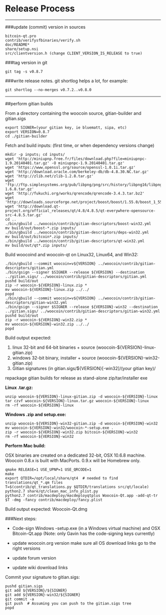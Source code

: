 Release Process
====================

* * *

###update (commit) version in sources


	bitcoin-qt.pro
	contrib/verifysfbinaries/verify.sh
	doc/README*
	share/setup.nsi
	src/clientversion.h (change CLIENT_VERSION_IS_RELEASE to true)

###tag version in git

	git tag -s v0.8.7

###write release notes. git shortlog helps a lot, for example:

	git shortlog --no-merges v0.7.2..v0.8.0

* * *

##perform gitian builds

 From a directory containing the woocoin source, gitian-builder and gitian.sigs
  
	export SIGNER=(your gitian key, ie bluematt, sipa, etc)
	export VERSION=0.8.7
	cd ./gitian-builder

 Fetch and build inputs: (first time, or when dependency versions change)

	mkdir -p inputs; cd inputs/
	wget 'http://miniupnp.free.fr/files/download.php?file=miniupnpc-1.9.20140401.tar.gz' -O miniupnpc-1.9.20140401.tar.gz'
	wget 'https://www.openssl.org/source/openssl-1.0.1i.tar.gz'
	wget 'http://download.oracle.com/berkeley-db/db-4.8.30.NC.tar.gz'
	wget 'http://zlib.net/zlib-1.2.8.tar.gz'
	wget 'ftp://ftp.simplesystems.org/pub/libpng/png/src/history/libpng16/libpng-1.6.8.tar.gz'
	wget 'http://fukuchi.org/works/qrencode/qrencode-3.4.3.tar.bz2'
	wget 'http://downloads.sourceforge.net/project/boost/boost/1.55.0/boost_1_55_0.tar.bz2'
	wget 'http://download.qt-project.org/official_releases/qt/4.8/4.8.5/qt-everywhere-opensource-src-4.8.5.tar.gz'
	cd ..
	./bin/gbuild ../woocoin/contrib/gitian-descriptors/boost-win32.yml
	mv build/out/boost-*.zip inputs/
	./bin/gbuild ../woocoin/contrib/gitian-descriptors/deps-win32.yml
	mv build/out/bitcoin*.zip inputs/
	./bin/gbuild ../woocoin/contrib/gitian-descriptors/qt-win32.yml
	mv build/out/qt*.zip inputs/

 Build woocoind and woocoin-qt on Linux32, Linux64, and Win32:
  
	./bin/gbuild --commit woocoin=v${VERSION} ../woocoin/contrib/gitian-descriptors/gitian.yml
	./bin/gsign --signer $SIGNER --release ${VERSION} --destination ../gitian.sigs/ ../woocoin/contrib/gitian-descriptors/gitian.yml
	pushd build/out
	zip -r woocoin-${VERSION}-linux.zip *
	mv woocoin-${VERSION}-linux.zip ../../
	popd
	./bin/gbuild --commit woocoin=v${VERSION} ../woocoin/contrib/gitian-descriptors/gitian-win32.yml
	./bin/gsign --signer $SIGNER --release ${VERSION}-win32 --destination ../gitian.sigs/ ../woocoin/contrib/gitian-descriptors/gitian-win32.yml
	pushd build/out
	zip -r woocoin-${VERSION}-win32.zip *
	mv woocoin-${VERSION}-win32.zip ../../
	popd

  Build output expected:

  1. linux 32-bit and 64-bit binaries + source (woocoin-${VERSION}-linux-gitian.zip)
  2. windows 32-bit binary, installer + source (woocoin-${VERSION}-win32-gitian.zip)
  3. Gitian signatures (in gitian.sigs/${VERSION}[-win32]/(your gitian key)/

repackage gitian builds for release as stand-alone zip/tar/installer exe

**Linux .tar.gz:**

	unzip woocoin-${VERSION}-linux-gitian.zip -d woocoin-${VERSION}-linux
	tar czvf woocoin-${VERSION}-linux.tar.gz woocoin-${VERSION}-linux
	rm -rf woocoin-${VERSION}-linux

**Windows .zip and setup.exe:**

	unzip woocoin-${VERSION}-win32-gitian.zip -d woocoin-${VERSION}-win32
	mv woocoin-${VERSION}-win32/woocoin-*-setup.exe .
	zip -r woocoin-${VERSION}-win32.zip bitcoin-${VERSION}-win32
	rm -rf woocoin-${VERSION}-win32

**Perform Mac build:**

  OSX binaries are created on a dedicated 32-bit, OSX 10.6.8 machine.
  Woocoin 0.8.x is built with MacPorts.  0.9.x will be Homebrew only.

	qmake RELEASE=1 USE_UPNP=1 USE_QRCODE=1
	make
	export QTDIR=/opt/local/share/qt4  # needed to find translations/qt_*.qm files
	T=$(contrib/qt_translations.py $QTDIR/translations src/qt/locale)
	python2.7 share/qt/clean_mac_info_plist.py
	python2.7 contrib/macdeploy/macdeployqtplus Woocoin-Qt.app -add-qt-tr $T -dmg -fancy contrib/macdeploy/fancy.plist

 Build output expected: Woocoin-Qt.dmg

###Next steps:

* Code-sign Windows -setup.exe (in a Windows virtual machine) and
  OSX Bitcoin-Qt.app (Note: only Gavin has the code-signing keys currently)

* update woocoin.org version
  make sure all OS download links go to the right versions

* update forum version

* update wiki download links

Commit your signature to gitian.sigs:

	pushd gitian.sigs
	git add ${VERSION}/${SIGNER}
	git add ${VERSION}-win32/${SIGNER}
	git commit -a
	git push  # Assuming you can push to the gitian.sigs tree
	popd

